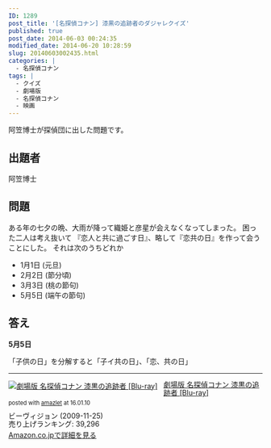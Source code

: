 ```yaml
---
ID: 1289
post_title: '[名探偵コナン] 漆黒の追跡者のダジャレクイズ'
published: true
post_date: 2014-06-03 00:24:35
modified_date: 2014-06-20 10:28:59
slug: 20140603002435.html
categories: |
  - 名探偵コナン
tags: |
  - クイズ
  - 劇場版
  - 名探偵コナン
  - 映画
---
```

阿笠博士が探偵団に出した問題です。
<!--more-->
<h2>出題者</h2>
阿笠博士

<h2>問題</h2>
ある年の七夕の晩、大雨が降って織姫と彦星が会えなくなってしまった。
困った二人は考え抜いて
『恋人と共に過ごす日』、略して『恋共の日』を作って会うことにした。
それは次のうちどれか
<ul>
<li>1月1日 (元旦)</li>
<li>2月2日 (節分<span class="text-muted">頃</span>)</li>
<li>3月3日 (桃の節句)</li>
<li>5月5日 (端午の節句)</li>
</ul>

<h2>答え</h2>
<strong>5月5日</strong>

「子供の日」を分解すると「子イ共の日」、「恋、共の日」

<hr>

<div class="amazlet-box" style="margin-bottom:0px;"><div class="amazlet-image" style="float:left;margin:0px 12px 1px 0px;"><a href="http://www.amazon.co.jp/exec/obidos/ASIN/B002PA5I9Q/chafuso-22/ref=nosim/" name="amazletlink" target="_blank"><img src="https://images-na.ssl-images-amazon.com/images/I/61ewm65EHJL._SL160_.jpg" alt="劇場版 名探偵コナン 漆黒の追跡者 [Blu-ray]" style="border: none;" /></a></div><div class="amazlet-info" style="line-height:120%; margin-bottom: 10px"><div class="amazlet-name" style="margin-bottom:10px;line-height:120%"><a href="http://www.amazon.co.jp/exec/obidos/ASIN/B002PA5I9Q/chafuso-22/ref=nosim/" name="amazletlink" target="_blank">劇場版 名探偵コナン 漆黒の追跡者 [Blu-ray]</a><div class="amazlet-powered-date" style="font-size:80%;margin-top:5px;line-height:120%">posted with <a href="http://www.amazlet.com/" title="amazlet" target="_blank">amazlet</a> at 16.01.10</div></div><div class="amazlet-detail">ビーヴィジョン (2009-11-25)<br />売り上げランキング: 39,296<br /></div><div class="amazlet-sub-info" style="float: left;"><div class="amazlet-link" style="margin-top: 5px"><a href="http://www.amazon.co.jp/exec/obidos/ASIN/B002PA5I9Q/chafuso-22/ref=nosim/" name="amazletlink" target="_blank">Amazon.co.jpで詳細を見る</a></div></div></div><div class="amazlet-footer" style="clear: left"></div></div>